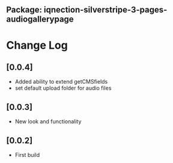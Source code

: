 ## Package: iqnection-silverstripe-3-pages-audiogallerypage
# Change Log


## [0.0.4]
- Added ability to extend getCMSfields
- set default upload folder for audio files

## [0.0.3]
- New look and functionality

## [0.0.2]
- First build